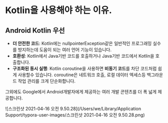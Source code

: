 # Kotlin을 사용해야 하는 이유.



## Android Kotlin 우선

- **더 안전한 코드**: Kotlin에는 nullpointerException같은 일반적인 프로그래밍 실수를 방지하는데 도움이 되는 여러 언어 기능이 있습니다.
- **호환성**: Kotlin에서 Java기반 코드를 호출하거나 Java기반 코드에서 Kotlin을 호출합니다. 
- **구조화된 동시 실행**: Kotlin coroutine을 사용하면 **비동기 코드**를 차단 코드처럼 쉽게 사용할수 있습니다. coroutine은 네트워크 호출, 로컬 데이터 엑세스등 백그라운드 작업 관리를 크게 단순화합니다.

그외에도 Google에서 Android개발자에게 제공하는 여러 개발 콘텐츠를 더 폭 넓게 제공합니다.

![스크린샷 2021-04-16 오전 9.50.28](/Users/we/Library/Application Support/typora-user-images/스크린샷 2021-04-16 오전 9.50.28.png)

